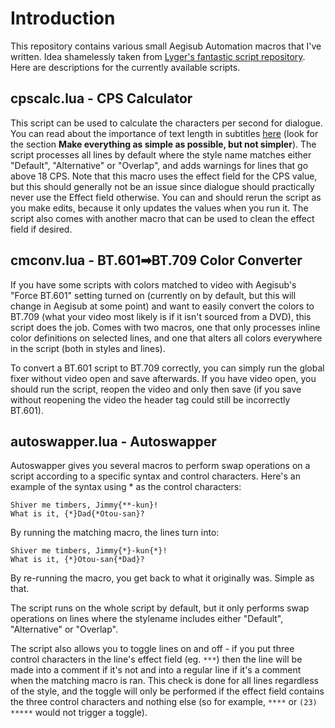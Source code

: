 # Introduction

This repository contains various small Aegisub Automation macros that I've written. Idea shamelessly taken from [Lyger's fantastic script repository](https://github.com/lyger/Aegisub_automation_scripts). Here are descriptions for the currently available scripts.

## cpscalc.lua - CPS Calculator

This script can be used to calculate the characters per second for dialogue. You can read about the importance of text length in subtitles [here](http://8ths.in/fantranslation-guide/) (look for the section **Make everything as simple as possible, but not simpler**). The script processes all lines by default where the style name matches either "Default", "Alternative" or "Overlap", and adds warnings for lines that go above 18 CPS. Note that this macro uses the effect field for the CPS value, but this should generally not be an issue since dialogue should practically never use the Effect field otherwise. You can and should rerun the script as you make edits, because it only updates the values when you run it. The script also comes with another macro that can be used to clean the effect field if desired.

## cmconv.lua - BT.601➡BT.709 Color Converter

If you have some scripts with colors matched to video with Aegisub's "Force BT.601" setting turned on (currently on by default, but this will change in Aegisub at some point) and want to easily convert the colors to BT.709 (what your video most likely is if it isn't sourced from a DVD), this script does the job. Comes with two macros, one that only processes inline color definitions on selected lines, and one that alters all colors everywhere in the script (both in styles and lines).

To convert a BT.601 script to BT.709 correctly, you can simply run the global fixer without video open and save afterwards. If you have video open, you should run the script, reopen the video and only then save (if you save without reopening the video the header tag could still be incorrectly BT.601).

## autoswapper.lua - Autoswapper

Autoswapper gives you several macros to perform swap operations on a script according to a specific syntax and control characters. Here's an example of the syntax using * as the control characters:

```
Shiver me timbers, Jimmy{**-kun}!
What is it, {*}Dad{*Otou-san}?
```

By running the matching macro, the lines turn into:

```
Shiver me timbers, Jimmy{*}-kun{*}!
What is it, {*}Otou-san{*Dad}?
```

By re-running the macro, you get back to what it originally was. Simple as that.

The script runs on the whole script by default, but it only performs swap operations on lines where the stylename includes either "Default", "Alternative" or "Overlap".

The script also allows you to toggle lines on and off - if you put three control characters in the line's effect field (eg. `***`) then the line will be made into a comment if it's not and into a regular line if it's a comment when the matching macro is ran. This check is done for all lines regardless of the style, and the toggle will only be performed if the effect field contains the three control characters and nothing else (so for example, `****` or `(23) *****` would not trigger a toggle).